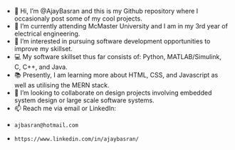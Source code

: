 - 👋 Hi, I’m @AjayBasran and this is my Github repository where I occasionaly post some of my cool projects.
- 🌱 I’m currently attending McMaster University and I am in my 3rd year of electrical engineering.
- 👀 I’m interested in pursuing software development opportunities to improve my skillset. 
- :computer: My software skillset thus far consists of: Python, MATLAB/Simulink, C, C++, and Java.
- :books:	Presently, I am learning more about HTML, CSS, and Javascript as well as utilising the MERN stack. 
- 💞️ I’m looking to collaborate on design projects involving embedded system design or large scale software systems.
- 📫 Reach me via email or LinkedIn: 
-     ajbasran@hotmail.com
-     https://www.linkedin.com/in/ajaybasran/
